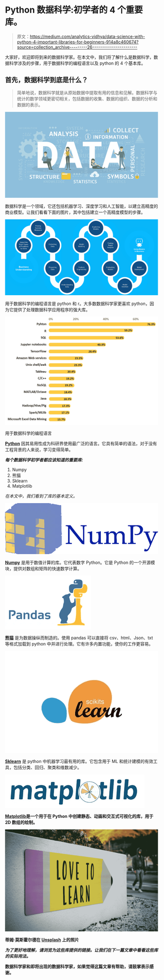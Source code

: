 # Python 数据科学:初学者的 4 个重要库。

> 原文：<https://medium.com/analytics-vidhya/data-science-with-python-4-important-libraries-for-beginners-914a8c460674?source=collection_archive---------26----------------------->

大家好，欢迎即将到来的数据科学家。在本文中，我们将了解什么是数据科学，数据科学涉及的步骤，用于数据科学的编程语言以及 python 的 4 个基本库。

## **首先，数据科学到底是什么？**

> 简单地说，数据科学就是从原始数据中提取有用的信息和见解。数据科学与统计的数学领域更密切相关，包括数据的收集、数据的组织、数据的分析和数据的表示。

![](img/7ca110b2c3cbcc94e13952fefcf676b7.png)

数据科学是一个领域，它还包括机器学习、深度学习和人工智能，以建立高精度的商业模型。让我们看看下面的图片，其中包括建立一个高精度模型的步骤。

![](img/175f41021524f6227d60c3b8ebde2d4f.png)

用于数据科学的编程语言是 python 和 r。大多数数据科学家更喜欢 python，因为它提供了处理数据科学应用程序的强大库。

![](img/9411cac95c235af9aabe55396f21faec.png)

用于数据科学的编程语言

[**Python**](https://www.python.org/) 因其易用性成为科研界使用最广泛的语言。它具有简单的语法，对于没有工程背景的人来说，学习变得简单。

***每个数据科学初学者都应该知道的重要库:***

1.  Numpy
2.  熊猫
3.  Sklearn
4.  Matplotlib

*在本文中，我们看到了库的基本定义。*

![](img/f4ac42dee3ca9bb7ba2aac88b029390b.png)

[**Numpy**](https://numpy.org/) 是用于数值计算的库。它代表数字 Python。它是 Python 的一个开源模块，提供对数组和矩阵的快速数学计算。

![](img/c30380fb79e23510fbd40d6acf95d2a8.png)

[**熊猫**](https://pandas.pydata.org/) 是为数据操纵而制造的。使用 pandas 可以直接将 csv、html、Json、txt 等格式加载到 python 中并进行处理。它有许多内置功能，使你的工作更容易。

![](img/0db45a4686a90edf0d555ee35b592b86.png)

[**Sklearn**](https://scikit-learn.org/stable/) 是 python 中机器学习最有用的库。它包含用于 ML 和统计建模的有效工具，包括分类、回归、聚类和维数减少。

![](img/b8f0ffa1ca1fdebb90f02ba39aae067d.png)

[**Matplotlib**](https://matplotlib.org/)**是一个用于在 Python 中创建静态、动画和交互式可视化的库，用于 2D 数组的绘制。**

**![](img/3cbc69e77b17eed5106f3a5d47ec0b64.png)**

**蒂姆·莫斯霍尔德在 [Unsplash](https://unsplash.com?utm_source=medium&utm_medium=referral) 上的照片**

***为了更好地理解，请浏览为这些库提供的链接。让我们在下一篇文章中看看这些库的实际用法。***

**数据科学家和即将出现的数据科学家，如果觉得这篇文章有帮助，请鼓掌表示感谢。**
